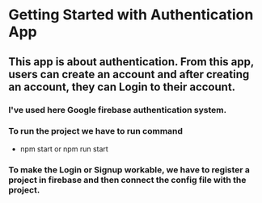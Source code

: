 # Getting Started with Authentication App

## This app is about authentication. From this app, users can create an account and after creating an account, they can Login to their account. 
### I've used here Google firebase authentication system.

### To run the project we have to run command
 * npm start or npm run start

### To make the Login or Signup workable, we have to register a project in firebase and then connect the config file with the project.



